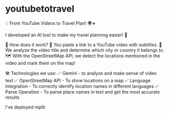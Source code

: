 # youtubetotravel
💡 From YouTube Videos to Travel Plan! 🌍✈️

I developed an AI tool to make my travel planning easier! 🚀

📌 How does it work?
🔗 You paste a link to a YouTube video with subtitles.
📍 We analyze the video title and determine which city or country it belongs to.
🗺️ With the OpenStreetMap API, we detect the locations mentioned in the video and mark them on the map!

🛠 Technologies we use:
✅ Gemini - to analyze and make sense of video text
✅ OpenStreetMap API - To show locations on a map
✅ Language Integration - To correctly identify location names in different languages
✅ Parse Operation - To parse place names in text and get the most accurate results

I've deployed replit
